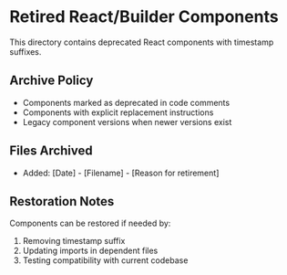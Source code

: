 # Retired React/Builder Components

This directory contains deprecated React components with timestamp suffixes.

## Archive Policy

- Components marked as deprecated in code comments
- Components with explicit replacement instructions
- Legacy component versions when newer versions exist

## Files Archived

- Added: [Date] - [Filename] - [Reason for retirement]

## Restoration Notes

Components can be restored if needed by:

1. Removing timestamp suffix
2. Updating imports in dependent files
3. Testing compatibility with current codebase
